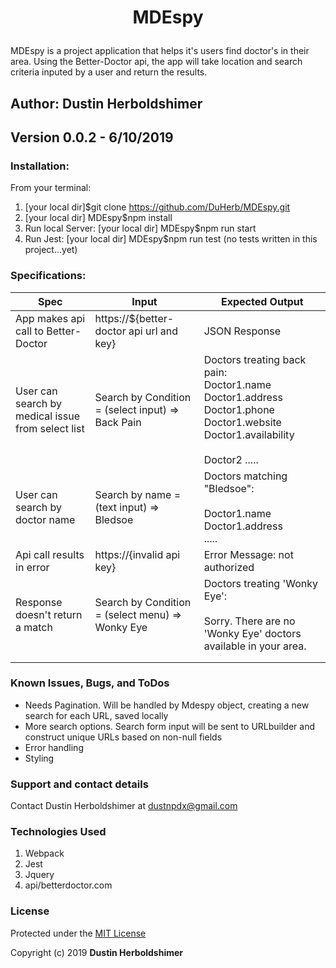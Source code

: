 # <p align="center">MDEspy</p>
MDEspy is a project application that helps it's users find doctor's in their area. Using the Better-Doctor api, the app will take location and search criteria inputed by a user and return the results.

## Author: Dustin Herboldshimer
## Version 0.0.2 - 6/10/2019

### Installation:
From your terminal:
1. [your local dir]$git clone https://github.com/DuHerb/MDEspy.git
2. [your local dir] MDEspy$npm install
3. Run local Server: [your local dir] MDEspy$npm run start
4. Run Jest: [your local dir] MDEspy$npm run test (no tests written in this project...yet)

### Specifications:
| Spec                                              | Input                                             | Expected Output                                                                                                                                          |
|---------------------------------------------------|---------------------------------------------------|----------------------------------------------------------------------------------------------------------------------------------------------------------|
| App makes api call to Better-Doctor               | https://${better-doctor api url and key}          | JSON Response                                                                                                                                            |
| User can search by medical issue from select list | Search by Condition = (select input) => Back Pain | Doctors treating back pain:<br> Doctor1.name<br> Doctor1.address<br> Doctor1.phone<br>  Doctor1.website<br> Doctor1.availability<br> <br>  Doctor2 ..... |
| User can search by doctor name                    | Search by name = (text input) => Bledsoe          |   Doctors matching "Bledsoe":<br>  <br> Doctor1.name<br> Doctor1.address<br> .....<br>                                                                   |
| Api call results in error                         | https://{invalid api key}                         | Error Message: not authorized                                                                                                                            |
| Response doesn't return a match                   | Search by Condition = (select menu) => Wonky Eye  |  Doctors treating 'Wonky Eye':<br> <br> Sorry. There are no 'Wonky Eye'   doctors available in your area.                                               |
|                                                   |                                                   |                                                                                                                                                          |
|                                                   |                                                   |                                                                                                                                                          |

### Known Issues, Bugs, and ToDos

- Needs Pagination.  Will be handled by Mdespy object, creating a new search for each URL, saved locally
- More search options.  Search form input will be sent to URLbuilder and construct unique URLs based on non-null fields
- Error handling
- Styling

### Support and contact details

Contact Dustin Herboldshimer at dustnpdx@gmail.com

### Technologies Used

1. Webpack
2. Jest
3. Jquery
4. api/betterdoctor.com

### License

Protected under the <a href="https://opensource.org/licenses/MIT">MIT License</a>

Copyright (c) 2019 **Dustin Herboldshimer**
